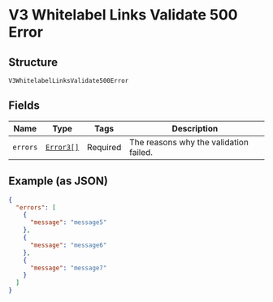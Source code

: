 
# V3 Whitelabel Links Validate 500 Error

## Structure

`V3WhitelabelLinksValidate500Error`

## Fields

| Name | Type | Tags | Description |
|  --- | --- | --- | --- |
| `errors` | [`Error3[]`](../../doc/models/error-3.md) | Required | The reasons why the validation failed. |

## Example (as JSON)

```json
{
  "errors": [
    {
      "message": "message5"
    },
    {
      "message": "message6"
    },
    {
      "message": "message7"
    }
  ]
}
```

